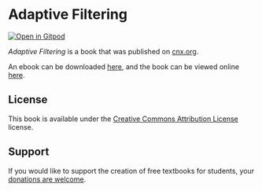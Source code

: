 # Adaptive Filtering

[![Open in Gitpod](https://gitpod.io/button/open-in-gitpod.svg)](https://gitpod.io/from-referrer/)

_Adaptive Filtering_ is a book that was published on [cnx.org](https://cnx.org/).

An ebook can be downloaded [here](https://github.com/cnx-user-books/cnxbook-introduction-to-dsp/releases/latest), and the book can be viewed online [here](https://github.com/cnx-user-books/cnxbook-introduction-to-dsp/releases/latest).

## License
This book is available under the [Creative Commons Attribution License](./LICENSE) license.

## Support
If you would like to support the creation of free textbooks for students, your [donations are welcome](https://riceconnect.rice.edu/donation/support-openstax-banner).
